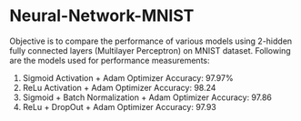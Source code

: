 # Neural-Network-MNIST
Objective is to compare the performance of various models using 2-hidden fully connected layers (Multilayer Perceptron) on MNIST dataset.
Following are the models used for performance measurements:
1. Sigmoid Activation + Adam Optimizer 
Accuracy: 97.97%
2. ReLu Activation + Adam Optimizer 
Accuracy: 98.24
3. Sigmoid + Batch Normalization + Adam Optimizer 
Accuracy: 97.86
4. ReLu + DropOut + Adam Optimizer 
Accuracy: 97.93
